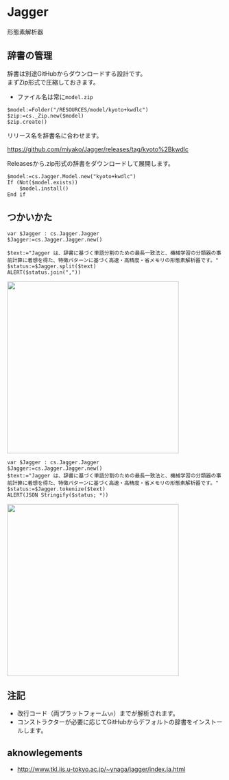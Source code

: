 # Jagger
形態素解析器

 ## 辞書の管理

辞書は別途GitHubからダウンロードする設計です。  
まずZip形式で圧縮しておきます。  

* ファイル名は常に`model.zip`
  
```4d
$model:=Folder("/RESOURCES/model/kyoto+kwdlc")
$zip:=cs._Zip.new($model)
$zip.create()
```

リリース名を辞書名に合わせます。

https://github.com/miyako/Jagger/releases/tag/kyoto%2Bkwdlc

Releasesから.zip形式の辞書をダウンロードして展開します。

```4d
$model:=cs.Jagger.Model.new("kyoto+kwdlc")
If (Not($model.exists))
	$model.install()
End if
```

## つかいかた

```4d
var $Jagger : cs.Jagger.Jagger
$Jagger:=cs.Jagger.Jagger.new()

$text:="Jagger は、辞書に基づく単語分割のための最長一致法と、機械学習の分類器の事前計算に着想を得た、特徴パターンに基づく高速・高精度・省メモリの形態素解析器です。"
$status:=$Jagger.split($text)
ALERT($status.join(","))
```

<img src="https://github.com/user-attachments/assets/f7932cc1-8250-4aa0-b436-8418290fd094" width=400 height=auto />

```4d
var $Jagger : cs.Jagger.Jagger
$Jagger:=cs.Jagger.Jagger.new()
$text:="Jagger は、辞書に基づく単語分割のための最長一致法と、機械学習の分類器の事前計算に着想を得た、特徴パターンに基づく高速・高精度・省メモリの形態素解析器です。"
$status:=$Jagger.tokenize($text)
ALERT(JSON Stringify($status; *))
```

<img src="https://github.com/user-attachments/assets/f9c73247-5a62-4fb1-ae26-94a4d9091736" width=400 height=auto />

## 注記

* 改行コード（両プラットフォーム`\n`）までが解析されます。
* コンストラクターが必要に応じてGitHubからデフォルトの辞書をインストールします。

## aknowlegements

* http://www.tkl.iis.u-tokyo.ac.jp/~ynaga/jagger/index.ja.html
